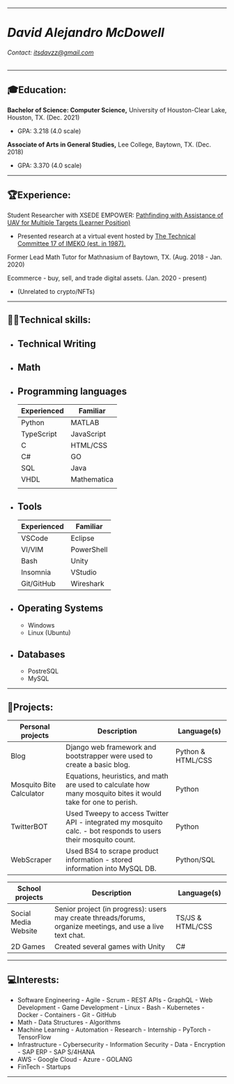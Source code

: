 
---
# __*David Alejandro McDowell*__
###### Contact: itsdavzz@gmail.com
----
## __🎓Education:__
__Bachelor of Science: Computer Science,__ University of Houston-Clear Lake, Houston, TX. (Dec. 2021) 

 - GPA: 3.218 (4.0 scale)

__Associate of Arts in General Studies,__ Lee College, Baytown, TX. (Dec. 2018)

 - GPA: 3.370 (4.0 scale)
----


## __🏆Experience:__
Student Researcher with XSEDE EMPOWER: [Pathfinding with Assistance of UAV for Multiple Targets (Learner Position)](http://computationalscience.org/xsede-empower/positions/337)

- Presented research at a virtual event hosted by [The Technical Committee 17 of IMEKO (est. in 1987).](https://imeko.org/index.php/tc17-homepage) 

Former Lead Math Tutor for Mathnasium of Baytown, TX. (Aug. 2018 - Jan. 2020)

Ecommerce - buy, sell, and trade digital assets. (Jan. 2020 - present)

- (Unrelated to crypto/NFTs)
----

## __👨‍💻Technical skills:__
- ## __Technical Writing__
- ## __Math__
- ## __Programming languages__          
    | __Experienced__  | __Familiar__ |
    | ---------------- | ------------ |
    | Python           | MATLAB       |
    | TypeScript       | JavaScript   |
    | C                | HTML/CSS     |
    | C#               | GO           |
    | SQL              | Java         |
    | VHDL             | Mathematica  |
    |                  |              |


- ## __Tools__
    | __Experienced__  | __Familiar__ |
    | ---------------- | ------------ |
    | VSCode           | Eclipse      |
    | VI/VIM           | PowerShell   |
    | Bash             | Unity        |
    | Insomnia         | VStudio      |
    | Git/GitHub       | Wireshark    |


- ## __Operating Systems__
  - Windows
  - Linux (Ubuntu)
- ## __Databases__
  - PostreSQL
  - MySQL
----


## __📑Projects:__
  |        __Personal projects__      |                                            __Description__                                                     | __Language(s)__   |
  | --------------------------------- | -------------------------------------------------------------------------------------------------------------- | ----------------- | 
  | Blog                              | Django web framework and bootstrapper were used to create a basic blog.                                        | Python & HTML/CSS |
  | Mosquito Bite Calculator | Equations, heuristics, and math are used to calculate how many mosquito bites it would take for one to perish.          | Python            |
  | TwitterBOT | Used Tweepy to access Twitter API - integrated my mosquito calc. - bot responds to users their mosquito count.                        | Python            |
  | WebScraper | Used BS4 to scrape product information - stored information into MySQL DB. | Python/SQL | 


  | __School projects__  |                                                 __Description__                                                     | __Language(s)__  |
  | ---------------------| ------------------------------------------------------------------------------------------------------------------- | ---------------  | 
  | Social Media Website | Senior project (in progress):  users may create threads/forums, organize meetings, and use a live text chat.        | TS/JS & HTML/CSS |
  | 2D Games             | Created several games with Unity                                                                                    | C#               |
----

## __💻Interests:__
- Software Engineering - Agile - Scrum - REST APIs - GraphQL - Web Development - Game Development - Linux - Bash - Kubernetes - Docker - Containers - Git - GitHub
- Math -  Data Structures - Algorithms
- Machine Learning - Automation - Research - Internship - PyTorch - TensorFlow
- Infrastructure - Cybersecurity - Information Security - Data - Encryption - SAP ERP - SAP S/4HANA
- AWS - Google Cloud - Azure - GOLANG
- FinTech - Startups
----